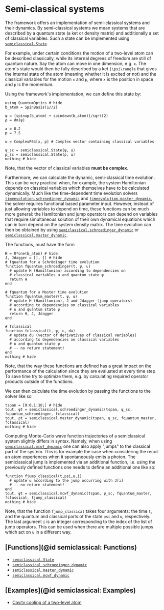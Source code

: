 # Semi-classical systems

The framework offers an implementation of semi-classical systems and their dynamics. By semi-classical systems we mean systems that are described by a quantum state (a ket or density matrix) and additionally a set of classical variables. Such a state can be implemented using [`semiclassical.State`](@ref).

For example, under certain conditions the motion of a two-level atom can be described classically, while its internal degrees of freedom are still of quantum nature. Say the atom can move in one dimension, e.g. ``x``. The atom's state would then be fully described by a ket ``|\psi\rangle`` that gives the internal state of the atom (meaning whether it is excited or not) and the classical variables for the motion ``x`` and ``p``, where ``x`` is the position in space and ``p`` is the momentum.

Using the framework's implementation, we can define this state by:

```@example semiclassical1
using QuantumOptics # hide
b_atom = SpinBasis(1//2)

ψ = (spinup(b_atom) + spindown(b_atom))/sqrt(2)
ρ = dm(ψ)

x = 0.2
p = 7.5

u = ComplexF64[x, p] # Complex vector containing classical variables

ψ_sc = semiclassical.State(ψ, u)
ρ_sc = semiclassical.State(ρ, u)
nothing # hide
```
Note, that the vector of classical variables **must be complex**.

Furthermore, we can calculate the dynamic, semi-classical time evolution. This can be very practical when, for example, the system Hamiltonian depends on classical variables which themselves have to be calculated dynamically. Much like the time-dependent time evolution solvers [`timeevolution.schroedinger_dynamic`](@ref) and [`timeevolution.master_dynamic`](@ref), the solver requires functional based parameter input. However, instead of just allowing variables to depend on time, these functions can be much more general: the Hamiltonian and jump operators can depend on variables that require simultaneous solution of their own dynamical equations which can in turn depend on the system density matrix. The time evolution can then be obtained by using [`semiclassical.schroedinger_dynamic`](@ref) or [`semiclassical.master_dynamic`](@ref).

The functions, must have the form

```@example semiclassical1
H = 0*one(b_atom) # hide
J, Jdagger = [], [] # hide
# fquantum for a Schrödinger time evolution
function fquantum_schroedinger(t, ψ, u)
  # update H (Hamiltonian) according to dependencies on
  # classical variables u and quantum state ψ
  return H
end

# fquantum for a Master time evolution
function fquantum_master(t, ψ, u)
  # update H (Hamiltonian), J and Jdagger (jump operators)
  # according to dependencies on classical variables
  # u and quantum state ψ
  return H, J, Jdagger
end

# fclassical
function fclassical(t, ψ, u, du)
  # update du (vector of derivatives of classical variables)
  # according to dependencies on classical variables
  # u and quantum state ψ
  # -- no return statement!
end
nothing # hide
```

Note, that the way these functions are defined has a great impact on the performance of the calculation since they are evaluated at every time step. To save time try to optimize them, e.g. by calculating required operator products outside of the functions.

We can then calculate the time evolution by passing the functions to the solver like so

```@example semiclassical1
tspan = [0:0.1:10;] # hide
tout, ψt = semiclassical.schroedinger_dynamic(tspan, ψ_sc, fquantum_schroedinger, fclassical)
tout, ρt = semiclassical.master_dynamic(tspan, ψ_sc, fquantum_master, fclassical)
nothing # hide
```

Computing Monte-Carlo wave function trajectories of a semiclassical system slightly differs in syntax. Namely, when using [`semiclassical.mcwf_dynamic`](@ref) one can also apply "jumps" to the classical part of the system. This is for example the case when considering the recoil an atom experiences when it spontaneously emits a photon. The semiclassical jump is implemented via an additional function, i.e. using the previously defined functions one needs to define an additional one like so:

```@example semiclassical1
function fjump_classical(t,psi,u,i)
  # update u according to the jump occurring with J[i]
  # -- no return statement!
end
tout, ψt = semiclassical.mcwf_dynamic(tspan, ψ_sc, fquantum_master, fclassical, fjump_classical)
nothing # hide
```

Note, that the function `fjump_classical` takes four arguments: the time `t`, and the quantum and classical parts of the state `psi` and `u`, respectively. The last argument `i` is an integer corresponding to the index of the list of jump operators. This can be used when there are multiple possible jumps which act on `u` in a different way.

## [Functions](@id semiclassical: Functions)


* [`semiclassical.State`](@ref)
* [`semiclassical.schroedinger_dynamic`](@ref)
* [`semiclassical.master_dynamic`](@ref)
* [`semiclassical.mcwf_dynamic`](@ref)

## [Examples](@id semiclassical: Examples)

* [Cavity cooling of a two-level atom](@ref)

